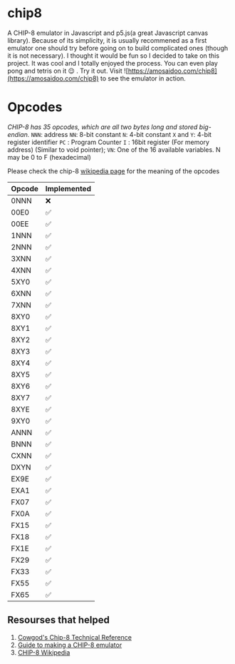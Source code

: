 # chip8
A CHIP-8 emulator in Javascript and p5.js(a great Javascript canvas library). Because of its simplicity, it is usually recommened as a first emulator one should try before going on to build complicated ones (though it is not necessary). I thought it would be fun so I decided to take on this project. It was cool and I totally enjoyed the process. You can even play pong and tetris on it :relieved: . Try it out.
Visit ![https://amosaidoo.com/chip8](https://amosaidoo.com/chip8) to see the emulator in action.

# Opcodes
*CHIP-8 has 35 opcodes, which are all two bytes long and stored big-endian.*
`NNN`: address
`NN`: 8-bit constant
`N`: 4-bit constant
`X` and `Y`: 4-bit register identifier
`PC` : Program Counter
`I` : 16bit register (For memory address) (Similar to void pointer);
`VN`: One of the 16 available variables. N may be 0 to F (hexadecimal)

Please check the chip-8 [wikipedia page](https://en.wikipedia.org/wiki/CHIP-8) for the meaning of the opcodes

| Opcode | Implemented        |
|--------|--------------------|
| 0NNN   | :x:                |
| 00E0   | :white_check_mark: |
| 00EE   | :white_check_mark: |
| 1NNN   | :white_check_mark: |
| 2NNN   | :white_check_mark: |
| 3XNN   | :white_check_mark: |
| 4XNN   | :white_check_mark: |
| 5XY0   | :white_check_mark: |
| 6XNN   | :white_check_mark: |
| 7XNN   | :white_check_mark: |
| 8XY0   | :white_check_mark: |
| 8XY1   | :white_check_mark: |
| 8XY2   | :white_check_mark: |
| 8XY3   | :white_check_mark: |
| 8XY4   | :white_check_mark: |
| 8XY5   | :white_check_mark: |
| 8XY6   | :white_check_mark: |
| 8XY7   | :white_check_mark: |
| 8XYE   | :white_check_mark: |
| 9XY0   | :white_check_mark: |
| ANNN   | :white_check_mark: |
| BNNN   | :white_check_mark: |
| CXNN   | :white_check_mark: |
| DXYN   | :white_check_mark: |
| EX9E   | :white_check_mark: |
| EXA1   | :white_check_mark: |
| FX07   | :white_check_mark: |
| FX0A   | :white_check_mark: |
| FX15   | :white_check_mark: |
| FX18   | :white_check_mark: |
| FX1E   | :white_check_mark: |
| FX29   | :white_check_mark: |
| FX33   | :white_check_mark: |
| FX55   | :white_check_mark: |
| FX65   | :white_check_mark: |

## Resourses that helped
1. [Cowgod's Chip-8 Technical Reference](http://devernay.free.fr/hacks/chip8/C8TECH10.HTM)
2. [Guide to making a CHIP-8 emulator](https://tobiasvl.github.io/blog/write-a-chip-8-emulator/)
3. [CHIP-8 Wikipedia](https://en.wikipedia.org/wiki/CHIP-8)
